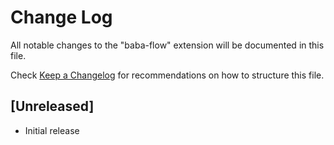 # Change Log
All notable changes to the "baba-flow" extension will be documented in this file.

Check [Keep a Changelog](http://keepachangelog.com/) for recommendations on how to structure this file.

## [Unreleased]
- Initial release